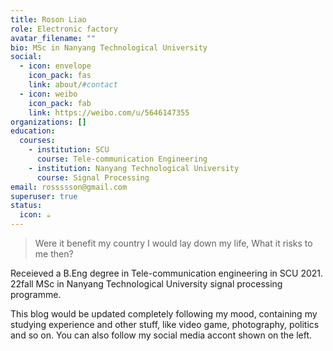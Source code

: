 ```yaml
---
title: Roson Liao
role: Electronic factory
avatar_filename: ""
bio: MSc in Nanyang Technological University
social:
  - icon: envelope
    icon_pack: fas
    link: about/#contact
  - icon: weibo
    icon_pack: fab
    link: https://weibo.com/u/5646147355
organizations: []
education:
  courses:
    - institution: SCU
      course: Tele-communication Engineering
    - institution: Nanyang Technological University
      course: Signal Processing
email: rossssson@gmail.com
superuser: true
status:
  icon: ☕️
---
```

> Were it benefit my country I would lay down my life, What it risks to me then?

Receieved a B.Eng degree in Tele-communication engineering in SCU 2021. 22fall MSc in Nanyang Technological University signal processing programme.

This blog would be updated completely following my mood, containing my studying experience and other stuff, like video game, photography, politics and so on. You can also follow my social media accont shown on the left.